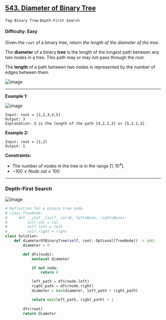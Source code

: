 ## [543. Diameter of Binary Tree](https://leetcode.com/problems/diameter-of-binary-tree)

```Tag```: ```Binary Tree``` ```Depth-First Search```

#### Difficulty: Easy

Given the ```root``` of a binary tree, return _the length of the diameter of the tree_.

The __diameter__ of a binary __tree__ is the length of the longest path between any two nodes in a tree. This path may or may not pass through the root.

The __length__ of a path between two nodes is represented by the number of edges between them.

![image](https://github.com/quananhle/Python/assets/35042430/3669e5f3-7433-4abc-b2bc-df275834ad92)

---

__Example 1:__

![image](https://assets.leetcode.com/uploads/2021/03/06/diamtree.jpg)
```
Input: root = [1,2,3,4,5]
Output: 3
Explanation: 3 is the length of the path [4,2,1,3] or [5,2,1,3].
```

__Example 2:__

```
Input: root = [1,2]
Output: 1
```

__Constraints:__

- The number of nodes in the tree is in the range $[1, 10^4]$.
- $-100 \le Node.val \le 100$

---

### Depth-First Search

![image](https://leetcode.com/problems/diameter-of-binary-tree/Figures/543/543.png)

```Python
# Definition for a binary tree node.
# class TreeNode:
#     def __init__(self, val=0, left=None, right=None):
#         self.val = val
#         self.left = left
#         self.right = right
class Solution:
    def diameterOfBinaryTree(self, root: Optional[TreeNode]) -> int:
        diameter = 0

        def dfs(node):
            nonlocal diameter

            if not node:
                return 0

            left_path = dfs(node.left)
            right_path = dfs(node.right)
            diameter = max(diameter, left_path + right_path)

            return max(left_path, right_path) + 1
        
        dfs(root)
        return diameter
```
